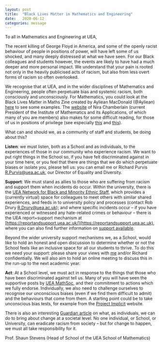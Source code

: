 ```yaml
---
layout: post
title:  "Black Lives Matter in Mathematics and Engineering"
date:   2020-06-12
categories: message
---
```


To all in Mathematics and Engineering at UEA,
 
The recent killing of George Floyd in America, and some of the openly racist behaviour of people in positions of power, will have left some of us shocked, and many deeply distressed at what we have seen. For our Black colleagues and students however, the events are likely to have had a much deeper and more personal impact. We understand that your pain is rooted not only in the heavily publicised acts of racism, but also from less overt forms of racism so often overlooked.
 
We recognise that at UEA, and in the wider disciplines of Mathematics and Engineering, people often perpetuate bias and systemic racism, both consciously and unconsciously. For Mathematics, you could look at the Black Lives Matter in Maths Zine created by Ayliean MacDonald (@Ayliean) [here](https://drive.google.com/drive/u/0/folders/1UlqHNpSU20RLDIY1BkZala-78jGWFzGT) to see some examples. The [website](http://www.nirachamberlain.com/articles/) of Nira Chamberlain (current President of the Institute of Mathematics and its Applications, of which many of you are members) also makes for some difficult reading, for those of us in positions of privilege (see especially [this](http://www.nirachamberlain.com/uncategorized/science-statistics-and-racism/) and [this](http://www.nirachamberlain.com/uncategorized/diary-of-a-black-mathematical-modeller-the-next-iteration/)).
 
What can and should we, as a community of staff and students, be doing about this?
 
**Listen**: we must listen, both as a School and as individuals, to the experiences of those in our community who experience racism. We want to put right things in the School so, if you have felt discriminated against in your time here, or you feel that there are things that we do which perpetuate biases or isolate you, please tell us: you can email me or Richard Purvis <R.Purvis@uea.ac.uk>, our Director of Equality and Diversity.
 
**Support**: We must stand as allies to those who are suffering from racism and support them when incidents do occur. Within the university, there is the [UEA Network for Black and Minority Ethnic Staff](https://portal.uea.ac.uk/equality/networks/bme-staff-network), which provides a (currently virtual) space for colleagues to meet others with similar shared experiences, and feeds in to university policy and processes (contact Rob Drury <R.Drury@uea.ac.uk>); and where specific incidents occur – if you have experienced or witnessed any hate-related crimes or behaviour – there is the UEA report+support mechanism at [https://reportandsupport.uea.ac.uk/](https://reportandsupport.uea.ac.uk), where you can also find further information on [support available](https://reportandsupport.uea.ac.uk/support/hate-crime-and-incidents).
 
Beyond the wider university support mechanisms we, as a School, would like to hold an honest and open discussion to determine whether or not the School feels like an inclusive space for all our students to thrive. To do this we need your support: please share your views with [me](mailto:Shaun.Stevens@uea.ac.uk) and/or Richard confidentially. We will also aim to hold an online meeting to discuss this in the run-up to the next academic year.
 
**Act**: At a School level, we must act in response to the things that those who have been discriminated against tell us. Many of you will have seen the supportive posts by [UEA MathSoc](https://www.facebook.com/ueamathsoc), and their commitment to actions which we fully endorse. Individually, we also need to challenge ourselves to recognise our unconscious biases (even if we find them difficult to admit) and the behaviours that come from them. A starting point could be to take unconscious bias tests, for example from the [Project Implicit](https://implicit.harvard.edu/implicit/takeatest.html) website.
 
There is also an interesting [Guardian article](https://www.theguardian.com/uk-news/2020/jun/10/be-the-change-20-positive-ways-to-fight-for-a-fairer-world) on what, as individuals, we can do to bring about change at a societal level. No one individual, or School, or University, can eradicate racism from society – but for change to happen, we must all take responsibility for it.

Prof. Shaun Stevens (Head of School of the UEA School of Mathematics)